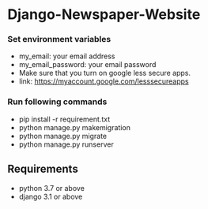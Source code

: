 # Django-Newspaper-Website
### Set environment variables
- my_email: your email address
- my_email_password: your email password
- Make sure that you turn on google less secure apps.
- link: https://myaccount.google.com/lesssecureapps
### Run following commands
- pip install -r requirement.txt
- python manage.py makemigration
- python manage.py migrate
- python manage.py runserver

## Requirements
- python 3.7 or above
- django 3.1 or above
